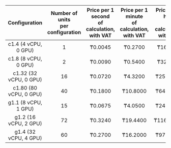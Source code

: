 | Configuration | Number of units <br>per configuration | Price per 1 second <br>of calculation,<br> with VAT | Price per 1 minute <br>of calculation, <br>with VAT | Price per 1 hour <br>of calculation,<br> with VAT |
|:---:|:---:|:---:|:---:|:---:|
| c1.4 (4 vCPU, 0 GPU) | 1 | ₸0.0045 | ₸0.2700 | ₸16.2000 |
| c1.8 (8 vCPU, 0 GPU) | 2 | ₸0.0090 | ₸0.5400 | ₸32.4000 |
| c1.32 (32 vCPU, 0 GPU) | 16 | ₸0.0720 | ₸4.3200 | ₸259.2000 |
| c1.80 (80 vCPU, 0 GPU) | 40 | ₸0.1800 | ₸10.8000 | ₸648.0000 |
| g1.1 (8 vCPU, 1 GPU) | 15 | ₸0.0675 | ₸4.0500 | ₸243.0000 |
| g1.2 (16 vCPU, 2 GPU) | 72 | ₸0.3240 | ₸19.4400 | ₸1166.4000 |
| g1.4 (32 vCPU, 4 GPU) | 60 | ₸0.2700 | ₸16.2000 | ₸972.0000 |